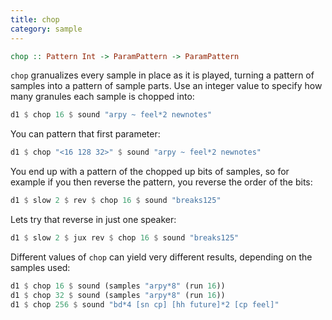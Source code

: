 ```yaml
---
title: chop
category: sample
---
```


~~~~ haskell
chop :: Pattern Int -> ParamPattern -> ParamPattern
~~~~

`chop` granualizes every sample in place as it is played, turning a pattern of samples into a pattern of sample parts. Use an integer value to specify how many granules each sample is chopped into:

~~~~ haskell
d1 $ chop 16 $ sound "arpy ~ feel*2 newnotes"
~~~~

You can pattern that first parameter:

~~~~ haskell
d1 $ chop "<16 128 32>" $ sound "arpy ~ feel*2 newnotes"
~~~~

You end up with a pattern of the chopped up bits of samples, so for example if you then reverse the pattern, you reverse the order of the bits:

~~~~ haskell
d1 $ slow 2 $ rev $ chop 16 $ sound "breaks125"
~~~~

Lets try that reverse in just one speaker:

~~~~ haskell
d1 $ slow 2 $ jux rev $ chop 16 $ sound "breaks125"
~~~~

Different values of `chop` can yield very different results, depending
on the samples used:

~~~~ haskell
d1 $ chop 16 $ sound (samples "arpy*8" (run 16))
d1 $ chop 32 $ sound (samples "arpy*8" (run 16))
d1 $ chop 256 $ sound "bd*4 [sn cp] [hh future]*2 [cp feel]"
~~~~
